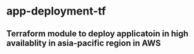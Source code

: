# app-deployment-tf
## Terraform module to deploy applicatoin in high availablity in asia-pacific region in AWS



